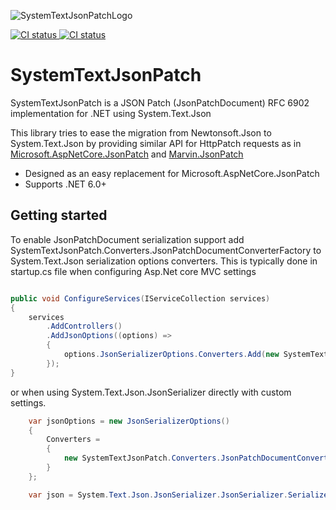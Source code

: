 ![SystemTextJsonPatchLogo](https://raw.githubusercontent.com/Havunen/SystemTextJsonPatch/main/logo.png)

<a href="https://github.com/Havunen/SystemTextJsonPatch/actions/workflows/ci.yml">
  <img src="https://img.shields.io/github/workflow/status/Havunen/SystemTextJsonPatch/CI?logo=GitHub" alt="CI status" />
</a>
<a href="https://www.nuget.org/packages/SystemTextJsonPatch#readme-body-tab">
  <img src="https://img.shields.io/nuget/v/SystemTextJsonPatch?color=teal&logo=Nuget" alt="CI status" />
</a>

# SystemTextJsonPatch

SystemTextJsonPatch is a JSON Patch (JsonPatchDocument) RFC 6902 implementation for .NET using System.Text.Json

This library tries to ease the migration from Newtonsoft.Json to System.Text.Json by providing
similar API for HttpPatch requests as in [Microsoft.AspNetCore.JsonPatch](https://github.com/dotnet/aspnetcore/tree/main/src/Features/JsonPatch) and [Marvin.JsonPatch](https://github.com/KevinDockx/JsonPatch)

* Designed as an easy replacement for Microsoft.AspNetCore.JsonPatch
* Supports .NET 6.0+


## Getting started

To enable JsonPatchDocument serialization support add SystemTextJsonPatch.Converters.JsonPatchDocumentConverterFactory to System.Text.Json serialization options converters.
This is typically done in startup.cs file when configuring Asp.Net core MVC settings

```cs

public void ConfigureServices(IServiceCollection services)
{
    services
        .AddControllers()
        .AddJsonOptions((options) =>
        {
            options.JsonSerializerOptions.Converters.Add(new SystemTextJsonPatch.Converters.JsonPatchDocumentConverterFactory());
        });
}
```

or when using System.Text.Json.JsonSerializer directly with custom settings.

```cs
    var jsonOptions = new JsonSerializerOptions()
    {
        Converters =
        {
            new SystemTextJsonPatch.Converters.JsonPatchDocumentConverterFactory()
        }
    };

    var json = System.Text.Json.JsonSerializer.JsonSerializer.Serialize(incomingOperations, jsonOptions);
```
